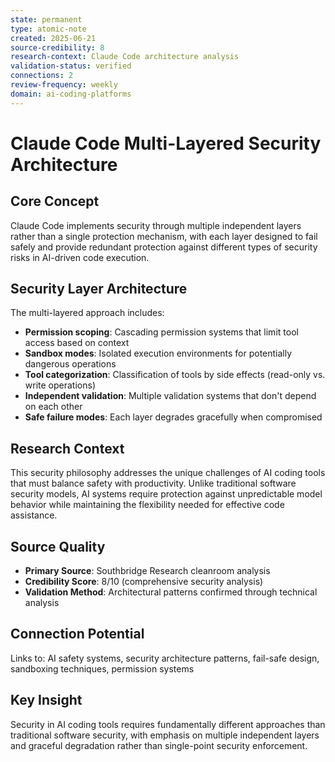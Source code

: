 ```yaml
---
state: permanent
type: atomic-note
created: 2025-06-21
source-credibility: 8
research-context: Claude Code architecture analysis
validation-status: verified
connections: 2
review-frequency: weekly
domain: ai-coding-platforms
---
```


# Claude Code Multi-Layered Security Architecture

## Core Concept

Claude Code implements security through multiple independent layers rather than a single protection mechanism, with each layer designed to fail safely and provide redundant protection against different types of security risks in AI-driven code execution.

## Security Layer Architecture

The multi-layered approach includes:
- **Permission scoping**: Cascading permission systems that limit tool access based on context
- **Sandbox modes**: Isolated execution environments for potentially dangerous operations
- **Tool categorization**: Classification of tools by side effects (read-only vs. write operations)
- **Independent validation**: Multiple validation systems that don't depend on each other
- **Safe failure modes**: Each layer degrades gracefully when compromised

## Research Context

This security philosophy addresses the unique challenges of AI coding tools that must balance safety with productivity. Unlike traditional software security models, AI systems require protection against unpredictable model behavior while maintaining the flexibility needed for effective code assistance.

## Source Quality

- **Primary Source**: Southbridge Research cleanroom analysis
- **Credibility Score**: 8/10 (comprehensive security analysis)
- **Validation Method**: Architectural patterns confirmed through technical analysis

## Connection Potential

Links to: AI safety systems, security architecture patterns, fail-safe design, sandboxing techniques, permission systems

## Key Insight

Security in AI coding tools requires fundamentally different approaches than traditional software security, with emphasis on multiple independent layers and graceful degradation rather than single-point security enforcement.